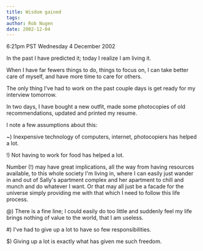 ```yaml
---
title: Wisdom gained
tags: 
author: Rob Nugen
date: 2002-12-04
---
```


<p class=date>6:21pm PST Wednesday 4 December 2002</p>

<p>In the past I have predicted it; today I realize I am living it.</p>

<p>When I have far fewers things to do, things to focus on, I can take
better care of myself, and have more time to care for others.</p>

<p>The only thing I've had to work on the past couple days is get
ready for my interview tomorrow.</p>

<p>In two days, I have bought a new outfit, made some photocopies of
old recommendations, updated and printed my resume.</p>

<p>I note a few assumptions about this:</p>

<p>~) Inexpensive technology of computers, internet, photocopiers has
helped a lot.</p>

<p>!) Not having to work for food has helped a lot.</p>

<p>Number (!) may have great implications, all the way from having
resources available, to this whole society I'm living in, where I can
easily just wander in and out of Sally's apartment complex and her
apartment to chill and munch and do whatever I want.  Or that may all
just be a facade for the universe simply providing me with that which
I need to follow this life process.</p>

<p>@) There is a fine line; I could easily do too little and suddenly
feel my life brings nothing of value to the world, that I am useless.</p>

<p>#) I've had to give up a lot to have so few responsibilities.</p>

<p>$) Giving up a lot is exactly what has given me such freedom.</p>
